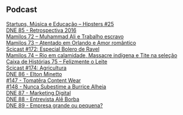 ## Podcast

[Startups, Música e Educação – Hipsters #25][1]  
[DNE 85 - Retrospectiva 2016][2]  
[Mamilos 72 – Muhammad Ali e Trabalho escravo][3]  
[Mamilos 73 – Atentado em Orlando e Amor romântico][4]  
[Scicast #172: Especial Bolero de Ravel][5]  
[Mamilos 74 – Rio em calamidade, Massacre indígena e Tite na seleção][6]  
[Caixa de Histórias 75 – Felizmente o Leite][7]  
[Scicast #174: Agricultura][8]  
[DNE 86 - Elton Minetto][9]  
[#147 - Tomatêra Content Wear][10]  
[#148 - Nunca Subestime a Burrice Alheia][11]  
[DNE 87 - Marketing Digital][12]  
[DNE 88 - Entrevista Alê Borba][13]  
[DNE 89 - Empresa grande ou pequena?][14]  

[1]: http://hipsters.tech/startups-musica-e-educacao-hipsters-25/
[2]: http://devnaestrada.com.br/2016/12/30/retrospectiva-2016.html
[3]: http://www.b9.com.br/65335/podcasts/mamilos/mamilos-72-muhammad-ali-e-trabalho-escravo/
[4]: http://www.b9.com.br/65550/podcasts/mamilos/mamilos-73-atentado-em-orlando-e-amor-romantico/
[5]: http://www.deviante.com.br/podcasts/scicast/scicast-172-especial-bolero-de-ravel/
[6]: http://www.b9.com.br/65706/podcasts/mamilos/mamilos-74-rio-em-calamidade-massacre-indigena-e-tite-na-selecao/
[7]: http://www.b9.com.br/69514/podcasts/caixadehistorias/caixa-de-historias-75-felizmente-o-leite/
[8]: http://www.deviante.com.br/podcasts/scicast/scicast-174-agricultura/
[9]: http://devnaestrada.com.br/2017/01/05/entrevista-elton-minetto.html
[10]: https://soundcloud.com/murilogun/tomatera
[11]: https://soundcloud.com/murilogun/nunca-subestime-a-burrice-alheia
[12]: http://devnaestrada.com.br/2017/01/12/marketing-digital.html
[13]: http://devnaestrada.com.br/2017/01/20/entrevista-ale-borba.html
[14]: http://devnaestrada.com.br/2017/01/27/empresa-grande-pequena.html
